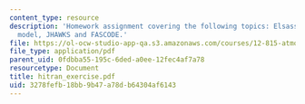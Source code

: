 ```yaml
---
content_type: resource
description: 'Homework assignment covering the following topics: Elsasser''s band
  model, JHAWKS and FASCODE.'
file: https://ol-ocw-studio-app-qa.s3.amazonaws.com/courses/12-815-atmospheric-radiation-fall-2006/3278fefb18bb9b47a78db64304af6143_hitran_exercise.pdf
file_type: application/pdf
parent_uid: 0fdbba55-195c-6ded-a0ee-12fec4af7a78
resourcetype: Document
title: hitran_exercise.pdf
uid: 3278fefb-18bb-9b47-a78d-b64304af6143
---
```

